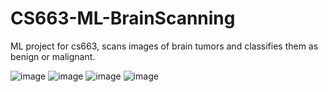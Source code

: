 # CS663-ML-BrainScanning
ML project for cs663, scans images of brain tumors and classifies them as benign or malignant.


![image](https://user-images.githubusercontent.com/54570008/160933329-742a6655-893b-4174-97d8-057aa9e8522e.png)
![image](https://user-images.githubusercontent.com/54570008/160933513-44e83f2d-9706-41d7-ab13-9ab7203172e2.png)
![image](https://user-images.githubusercontent.com/54570008/160933540-a0abcb51-191b-40cf-823c-312183e8a783.png)
![image](https://user-images.githubusercontent.com/54570008/160933580-2bcd01e1-8d38-40fe-9069-38433bd6e71d.png)
